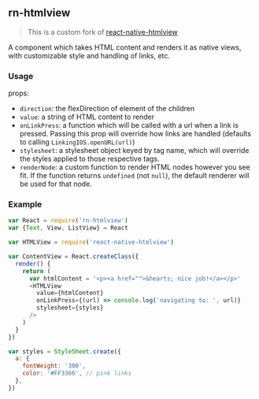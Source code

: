rn-htmlview
---

> This is a custom fork of [react-native-htmlview](https://github.com/jsdf/react-native-htmlview)

A component which takes HTML content and renders it as native views, with
customizable style and handling of links, etc.

### Usage

props:

- `direction`: the flexDirection of element of the children
- `value`: a string of HTML content to render
- `onLinkPress`: a function which will be called with a url when a link is pressed.
  Passing this prop will override how links are handled (defaults to calling `LinkingIOS.openURL(url)`)
- `stylesheet`: a stylesheet object keyed by tag name, which will override the
  styles applied to those respective tags.
- `renderNode`: a custom function to render HTML nodes however you see fit. If
  the function returns `undefined` (not `null`), the default renderer will be
  used for that node.

### Example

```js
var React = require('rn-htmlview')
var {Text, View, ListView} = React

var HTMLView = require('react-native-htmlview')

var ContentView = React.createClass({
  render() {
    return (
      var htmlContent = '<p><a href="">&hearts; nice job!</a></p>'
      <HTMLView
        value={htmlContent}
        onLinkPress={(url) => console.log('navigating to: ', url)}
        stylesheet={styles}
      />
    )
  }
})

var styles = StyleSheet.create({
  a: {
    fontWeight: '300',
    color: '#FF3366', // pink links
  },
})
```
